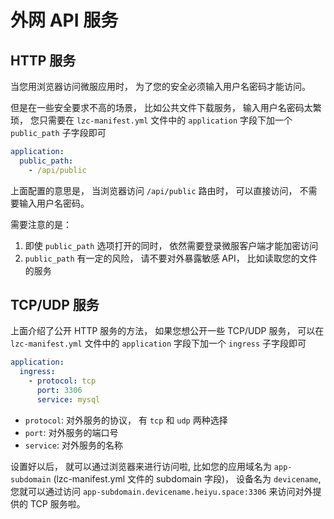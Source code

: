 # 外网 API 服务

## HTTP 服务
当您用浏览器访问微服应用时， 为了您的安全必须输入用户名密码才能访问。

但是在一些安全要求不高的场景， 比如公共文件下载服务， 输入用户名密码太繁琐， 您只需要在 `lzc-manifest.yml` 文件中的 `application` 字段下加一个 `public_path` 子字段即可

```yml
application:
  public_path:
    - /api/public
```

上面配置的意思是， 当浏览器访问 `/api/public` 路由时， 可以直接访问， 不需要输入用户名密码。

需要注意的是：
1. 即使 `public_path` 选项打开的同时， 依然需要登录微服客户端才能加密访问
2. `public_path` 有一定的风险， 请不要对外暴露敏感 API， 比如读取您的文件的服务

## TCP/UDP 服务
上面介绍了公开 HTTP 服务的方法， 如果您想公开一些 TCP/UDP 服务， 可以在 `lzc-manifest.yml` 文件中的 `application` 字段下加一个 `ingress` 子字段即可

```yml
application:
  ingress:
    - protocol: tcp
      port: 3306
      service: mysql
```

- `protocol`: 对外服务的协议， 有 `tcp` 和 `udp` 两种选择
- `port`: 对外服务的端口号
- `service`: 对外服务的名称

设置好以后， 就可以通过浏览器来进行访问啦, 比如您的应用域名为 `app-subdomain` (lzc-manifest.yml 文件的 subdomain 字段)， 设备名为 `devicename`, 您就可以通过访问 `app-subdomain.devicename.heiyu.space:3306` 来访问对外提供的 TCP 服务啦。
